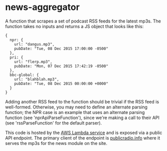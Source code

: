 # news-aggregator

A function that scrapes a set of podcast RSS feeds for the latest mp3s. The function takes no inputs and returns a JS object that looks like this:

```
{
  npr: {
    url: "dangus.mp3",
    pubDate: "Tue, 08 Dec 2015 17:00:00 -0500"
  },
  pri: {
    url: "flerp.mp3",
    pubDate: "Mon, 07 Dec 2015 17:42:19 -0500"
  },
  bbc-global: {
    url: "blahblah.mp3",
    pubDate: "Tue, 08 Dec 2015 00:00:00 +0000"
  }
}
```

Adding another RSS feed to the function should be trivial if the RSS feed is well-formed. Otherwise, you may need to define an alternate parsing function; the NPR case is an example that uses an alternate parsing function (see 'nprApiParseFunction'), since we're making a call to their API (see 'rssParseFunction' for the default parser).

This code is hosted by the [AWS Lambda service](http://aws.amazon.com/lambda/) and is exposed via a public API endpoint. The primary client of the endpoint is [publicradio.info](https://github.com/radioopensource/dotinfo) where it serves the mp3s for the news module on the site.
